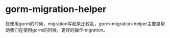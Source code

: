 # gorm-migration-helper

在使用gorm的时候，migration写起来比较乱，gorm-migration-helper主要是帮助我们在使用gorm的时候，更好的操作migration。 


